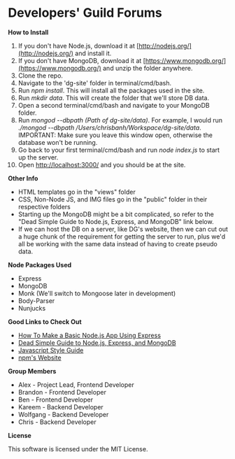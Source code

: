 # Developers' Guild Forums

**How to Install**

1. If you don't have Node.js, download it at [http://nodejs.org/](http://nodejs.org/) and install it.
2. If you don't have MongoDB, download it at [https://www.mongodb.org/](https://www.mongodb.org/) and unzip the folder anywhere.
3. Clone the repo.
4. Navigate to the 'dg-site' folder in terminal/cmd/bash.
5. Run *npm install*. This will install all the packages used in the site.
6. Run *mkdir data*. This will create the folder that we'll store DB data.
7. Open a second terminal/cmd/bash and navigate to your MongoDB folder.
8. Run *mongod --dbpath (Path of dg-site/data)*. For example, I would run *./mongod --dbpath /Users/chrisbanh/Workspace/dg-site/data*. IMPORTANT: Make sure you leave this window open, otherwise the database won't be running.
9. Go back to your first terminal/cmd/bash and run *node index.js* to start up the server.
10. Open [http://localhost:3000/](http://localhost:3000/) and you should be at the site. 

**Other Info**
- HTML templates go in the "views" folder
- CSS, Non-Node JS, and IMG files go in the "public" folder in their respective folders
- Starting up the MongoDB might be a bit complicated, so refer to the "Dead Simple Guide to Node.js, Express, and MongoDB" link below.
- If we can host the DB on a server, like DG's website, then we can cut out a huge chunk of the requirement for getting the server to run, plus we'd all be working with the same data instead of having to create pseudo data.

**Node Packages Used**
- Express
- MongoDB
- Monk (We'll switch to Mongoose later in development)
- Body-Parser
- Nunjucks

**Good Links to Check Out**
- [How To Make a Basic Node.js App Using Express](https://www.mongodb.org/)
- [Dead Simple Guide to Node.js, Express, and MongoDB](http://cwbuecheler.com/web/tutorials/2013/node-express-mongo/)
- [Javascript Style Guide](https://github.com/airbnb/javascript)
- [npm's Website](https://www.npmjs.com/)

**Group Members**
- Alex - Project Lead, Frontend Developer
- Brandon - Frontend Developer
- Ben - Frontend Developer
- Kareem - Backend Developer
- Wolfgang - Backend Developer
- Chris - Backend Developer

**License**

This software is licensed under the MIT License.